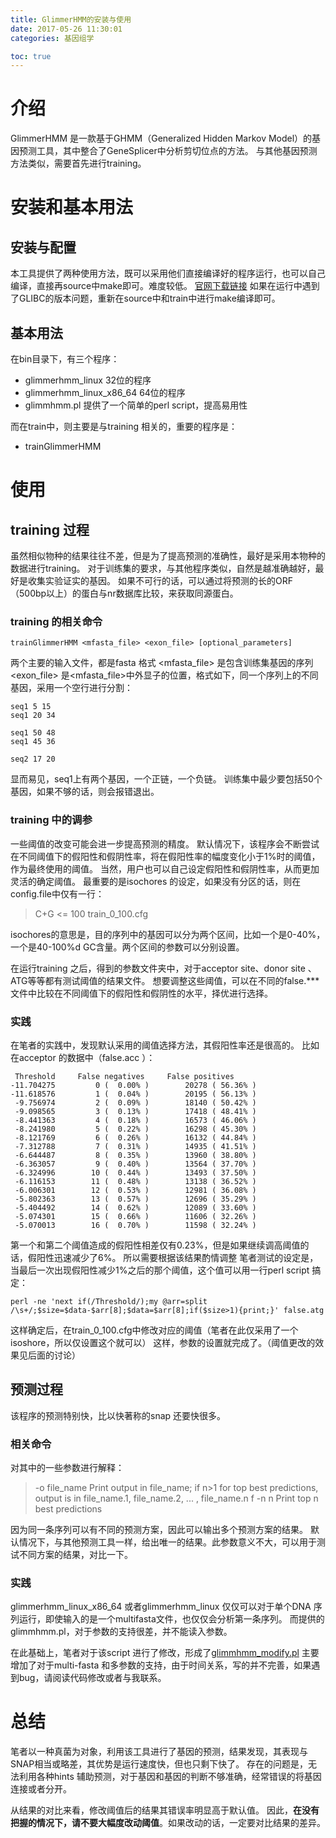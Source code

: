 ```yaml
---
title: GlimmerHMM的安装与使用
date: 2017-05-26 11:30:01
categories: 基因组学

toc: true
---
```


# 介绍
GlimmerHMM 是一款基于GHMM（Generalized Hidden Markov Model）的基因预测工具，其中整合了GeneSplicer中分析剪切位点的方法。
与其他基因预测方法类似，需要首先进行training。
# 安装和基本用法
## 安装与配置
本工具提供了两种使用方法，既可以采用他们直接编译好的程序运行，也可以自己编译，直接再source中make即可。难度较低。
[官网下载链接](ftp://ccb.jhu.edu/pub/software/glimmerhmm/GlimmerHMM-3.0.4.tar.gz)
如果在运行中遇到了GLIBC的版本问题，重新在source中和train中进行make编译即可。

## 基本用法
在bin目录下，有三个程序：
* glimmerhmm_linux    32位的程序
* glimmerhmm_linux_x86_64    64位的程序
* glimmhmm.pl    提供了一个简单的perl script，提高易用性

而在train中，则主要是与training 相关的，重要的程序是：
* trainGlimmerHMM

# 使用
## training 过程
虽然相似物种的结果往往不差，但是为了提高预测的准确性，最好是采用本物种的数据进行training。
对于训练集的要求，与其他程序类似，自然是越准确越好，最好是收集实验证实的基因。
如果不可行的话，可以通过将预测的长的ORF（500bp以上）的蛋白与nr数据库比较，来获取同源蛋白。
### training 的相关命令
```
trainGlimmerHMM <mfasta_file> <exon_file> [optional_parameters]
```
两个主要的输入文件，都是fasta 格式
<mfasta_file>    是包含训练集基因的序列
<exon_file>    是<mfasta_file>中外显子的位置，格式如下，同一个序列上的不同基因，采用一个空行进行分割：
```
seq1 5 15
seq1 20 34
 
seq1 50 48
seq1 45 36
 
seq2 17 20
```
显而易见，seq1上有两个基因，一个正链，一个负链。
训练集中最少要包括50个基因，如果不够的话，则会报错退出。
### training 中的调参
一些阈值的改变可能会进一步提高预测的精度。
默认情况下，该程序会不断尝试在不同阈值下的假阳性和假阴性率，将在假阳性率的幅度变化小于1%时的阈值，作为最终使用的阈值。
当然，用户也可以自己设定假阳性和假阴性率，从而更加灵活的确定阈值。
最重要的是isochores 的设定，如果没有分区的话，则在config.file中仅有一行：
> C+G <= 100 train_0_100.cfg

isochores的意思是，目的序列中的基因可以分为两个区间，比如一个是0-40%，一个是40-100%d GC含量。两个区间的参数可以分别设置。

在运行training 之后，得到的参数文件夹中，对于acceptor site、donor site 、ATG等等都有测试阈值的结果文件。
想要调整这些阈值，可以在不同的false.*** 文件中比较在不同阈值下的假阳性和假阴性的水平，择优进行选择。
### 实践
在笔者的实践中，发现默认采用的阈值选择方法，其假阳性率还是很高的。
比如在acceptor 的数据中（false.acc ）：
```
 Threshold     False negatives     False positives
-11.704275         0 (  0.00% )        20278 ( 56.36% )
-11.618576         1 (  0.04% )        20195 ( 56.13% )
 -9.756974         2 (  0.09% )        18140 ( 50.42% )
 -9.098565         3 (  0.13% )        17418 ( 48.41% )
 -8.441363         4 (  0.18% )        16573 ( 46.06% )
 -8.241980         5 (  0.22% )        16298 ( 45.30% )
 -8.121769         6 (  0.26% )        16132 ( 44.84% )
 -7.312788         7 (  0.31% )        14935 ( 41.51% )
 -6.644487         8 (  0.35% )        13960 ( 38.80% )
 -6.363057         9 (  0.40% )        13564 ( 37.70% )
 -6.324996        10 (  0.44% )        13493 ( 37.50% )
 -6.116153        11 (  0.48% )        13138 ( 36.52% )
 -6.006301        12 (  0.53% )        12981 ( 36.08% )
 -5.802363        13 (  0.57% )        12696 ( 35.29% )
 -5.404492        14 (  0.62% )        12089 ( 33.60% )
 -5.074301        15 (  0.66% )        11606 ( 32.26% )
 -5.070013        16 (  0.70% )        11598 ( 32.24% )
```
第一个和第二个阈值造成的假阳性相差仅有0.23%，但是如果继续调高阈值的话，假阳性迅速减少了6%。
所以需要根据该结果酌情调整
笔者测试的设定是，当最后一次出现假阳性减少1%之后的那个阈值，这个值可以用一行perl script 搞定：
```
perl -ne 'next if(/Threshold/);my @arr=split /\s+/;$size=$data-$arr[8];$data=$arr[8];if($size>1){print;}' false.atg
```
这样确定后，在train_0_100.cfg中修改对应的阈值（笔者在此仅采用了一个isoshore，所以仅设置这个就可以）
这样，参数的设置就完成了。（阈值更改的效果见后面的讨论）
## 预测过程
该程序的预测特别快，比以快著称的snap 还要快很多。
### 相关命令
对其中的一些参数进行解释：
> -o file_name     Print output in file_name; if n>1 for top best predictions, output is in file_name.1, file_name.2, ... , file_name.n f
> -n n             Print top n best predictions

因为同一条序列可以有不同的预测方案，因此可以输出多个预测方案的结果。
默认情况下，与其他预测工具一样，给出唯一的结果。此参数意义不大，可以用于测试不同方案的结果，对比一下。

### 实践
glimmerhmm_linux_x86_64 或者glimmerhmm_linux 仅仅可以对于单个DNA 序列运行，即使输入的是一个multifasta文件，也仅仅会分析第一条序列。
而提供的glimmhmm.pl，对于参数的支持很差，并不能读入参数。

在此基础上，笔者对于该script 进行了修改，形成了[glimmhmm_modify.pl](/upload/glimmhmm_modify.pl)
主要增加了对于multi-fasta 和多参数的支持，由于时间关系，写的并不完善，如果遇到bug，请阅读代码修改或者与我联系。

# 总结
笔者以一种真菌为对象，利用该工具进行了基因的预测，结果发现，其表现与SNAP相当或略差，其优势是运行速度快，但也只剩下快了。
存在的问题是，无法利用各种hints 辅助预测，对于基因和基因的判断不够准确，经常错误的将基因连接或者分开。

从结果的对比来看，修改阈值后的结果其错误率明显高于默认值。
因此，**在没有把握的情况下，请不要大幅度改动阈值**。如果改动的话，一定要对比结果的差异。



